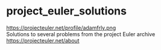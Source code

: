 # project_euler_solutions
https://projecteuler.net/profile/adamfrly.png <br/>
Solutions to several problems from the project Euler archive <br/>
https://projecteuler.net/about
